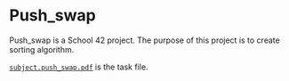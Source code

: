 # Push_swap

Push_swap is a School 42 project. The purpose of this project is to create sorting algorithm.

[`subject.push_swap.pdf`](subject.push_swap.pdf) is the task file.
